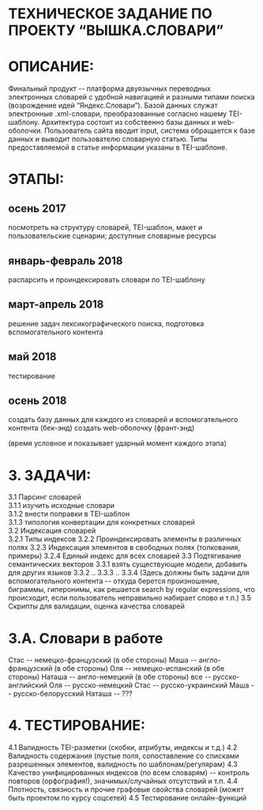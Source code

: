 # ТЕХНИЧЕСКОЕ ЗАДАНИЕ ПО ПРОЕКТУ “ВЫШКА.СЛОВАРИ”
 
# ОПИСАНИЕ:
Финальный продукт -- платформа двуязычных переводных электронных словарей с удобной навигацией и разными типами поиска (возрождение идей “Яндекс.Словари”). Базой данных служат электронные .xml-словари, преобразованные согласно нашему TEI-шаблону. Архитектура состоит из собственно базы данных и web-оболочки. Пользователь сайта вводит input, система обращается к базе данных и выводит пользователю словарную статью. Типы предоставляемой в статье информации указаны в TEI-шаблоне.


# ЭТАПЫ: 
## осень 2017
посмотреть на структуру словарей, TEI-шаблон, макет и пользовательские сценарии; доступные словарные ресурсы
## январь-февраль 2018
распарсить и проиндексировать словари по TEI-шаблону
## март-апрель 2018
решение задач лексикографического поиска, подготовка вспомогательного контента  
## май 2018
тестирование
## осень 2018
создать базу данных для каждого из словарей и вспомогательного контента (бек-энд)
создать web-оболочку (франт-энд)

(время условное и показывает ударный момент каждого этапа)

# 3. ЗАДАЧИ: 
3.1 Парсинг словарей <br />
3.1.1 изучить исходные словари <br />
3.1.2 внести поправки в TEI-шаблон <br />
3.1.3 типология конвертации для конкретных словарей <br />
3.2 Индексация словарей <br />
3.2.1 Типы индексов
3.2.2 Проиндексировать элементы в различных полях
3.2.3 Индексация элементов в свободных полях (толкования, примеры) 
3.2.4 Единый индекс для всех словарей 
3.3 Подтягивание семантических векторов 
3.3.1 взять существующие модели, добавить для других языков
3.3.2 ..
3.3.3 ..
3.3.4 (Здесь должны быть задачи для вспомогательного контента -- откуда берется произношение, биграммы, гиперонимы, как решается search by regular expressions,  что происходит, если пользователь неправильно набирает слово и т.п.)
3.5 Скрипты для валидации, оценка качества словарей 

# 3.А. Словари в работе
Стас -- немецко-французский (в обе стороны)
Маша -- англо-французский (в обе стороны)
Оля -- немецко-испанский (в обе стороны)
Наташа -- англо-немецкий (в обе стороны)
все -- русско-английский 
Оля -- русско-немецкий 
Стас -- русско-украинский
Маша -- русско-белорусский
Наташа -- ???

# 4. ТЕСТИРОВАНИЕ: 
4.1 Валидность TEI-разметки (скобки, атрибуты, индексы и т.д.)
4.2 Валидность содержания (пустые поля, сопоставление со списками разрешенных элементов, валидность по шаблонам/регулярам)
4.3 Качество унифицированных индексов (по всем словарям) -- контроль повторов (орфография!), значимых/случайных отсутствий и т.п.
4.4 Плотность, связность и прочие графовые свойства словарей (может быть проектом по курсу соцсетей) 
4.5 Тестирование онлайн-функций

